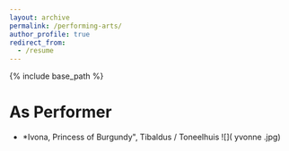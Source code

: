 ```yaml
---
layout: archive
permalink: /performing-arts/
author_profile: true
redirect_from:
  - /resume
---
```


{% include base_path %}

As Performer
======
* *Ivona, Princess of Burgundy", Tibaldus / Toneelhuis
![]( yvonne .jpg) 


